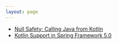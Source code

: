 ```yaml
---
layout: page
---
```


* [Null Safety: Calling Java from Kotlin](https://dzone.com/articles/null-safety-calling-java-from-kotlin)
* [Kotlin Support in Spring Framework 5.0](https://spring.io/blog/2017/01/04/introducing-kotlin-support-in-spring-framework-5-0)
